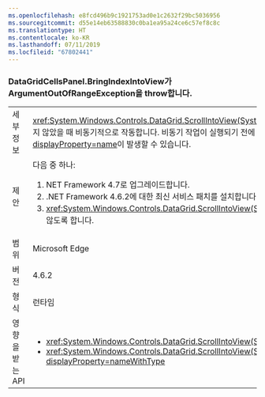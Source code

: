 ```yaml
---
ms.openlocfilehash: e8fcd496b9c1921753ad0e1c2632f29bc5036956
ms.sourcegitcommit: d55e14eb63588830c0ba1ea95a24ce6c57ef8c8c
ms.translationtype: HT
ms.contentlocale: ko-KR
ms.lasthandoff: 07/11/2019
ms.locfileid: "67802441"
---
```

### <a name="datagridcellspanelbringindexintoview-throws-argumentoutofrangeexception"></a>DataGridCellsPanel.BringIndexIntoView가 ArgumentOutOfRangeException을 throw합니다.

|   |   |
|---|---|
|세부 정보|<xref:System.Windows.Controls.DataGrid.ScrollIntoView(System.Object)>는 열 가상화가 활성화되었지만 열 너비가 아직 결정되지 않았을 때 비동기적으로 작동합니다.  비동기 작업이 실행되기 전에 열이 제거되면 <xref:System.ArgumentOutOfRangeException?displayProperty=name>이 발생할 수 있습니다.|
|제안|다음 중 하나:<ol><li>NET Framework 4.7로 업그레이드합니다.</li><li>.NET Framework 4.6.2에 대한 최신 서비스 패치를 설치합니다.</li><li><xref:System.Windows.Controls.DataGrid.ScrollIntoView(System.Object)>에 대한 비동기 응답이 완료될 때까지 열이 제거되지 않도록 합니다.</li></ol>|
|범위|Microsoft Edge|
|버전|4.6.2|
|형식|런타임|
|영향을 받는 API|<ul><li><xref:System.Windows.Controls.DataGrid.ScrollIntoView(System.Object)?displayProperty=nameWithType></li><li><xref:System.Windows.Controls.DataGrid.ScrollIntoView(System.Object,System.Windows.Controls.DataGridColumn)?displayProperty=nameWithType></li></ul>|

